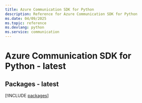 ```yaml
---
title: Azure Communication SDK for Python
description: Reference for Azure Communication SDK for Python
ms.date: 04/09/2025
ms.topic: reference
ms.devlang: python
ms.service: communication
---
```

# Azure Communication SDK for Python - latest
## Packages - latest
[!INCLUDE [packages](communication-index.md)]